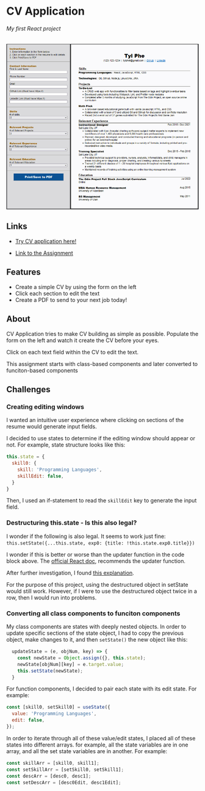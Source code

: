 # CV Application
###### My first React project

![(gif of project to be inserted here)](https://github.com/TYLPHE/TYLPHE/blob/main/readmeAssets/cv-application.gif)

## Links
- [Try CV application here!](https://tylphe.github.io/cv-application/)

- [Link to the Assignment](https://www.theodinproject.com/lessons/node-path-javascript-cv-application)

## Features
- Create a simple CV by using the form on the left
- Click each section to edit the text
- Create a PDF to send to your next job today!

## About
CV Application tries to make CV building as simple as possible. Populate the form on the left and watch it create the CV before your eyes.

Click on each text field within the CV to edit the text.

This assignment starts with class-based components and later converted to funciton-based components

## Challenges
### Creating editing windows
I wanted an intuitive user experience where clicking on sections of the resume would generate input fields.

I decided to use states to determine if the editing window should appear or not. For example, state structure looks like this:
```javascript
this.state = {
  skill0: {
    skill: 'Programming Languages',
    skillEdit: false,
  }
}
```

Then, I used an if-statement to read the `skillEdit` key to generate the input field.


### Destructuring this.state - Is this also legal?
I wonder if the following is also legal. It seems to work just fine:
`this.setState({...this.state, exp0: {title: !this.state.exp0.title}})`

I wonder if this is better or worse than the updater function in the code block above. The [official React doc](https://reactjs.org/docs/react-component.html#setstate), recommends the updater function.

After further investigation, I found [this explanation](https://stackoverflow.com/questions/55342406/updating-and-merging-state-object-using-react-usestate-hook).

For the purpose of this project, using the destructured object in setState would still work. However, if I were to use the destructured object twice in a row, then I would run into problems.

### Converting all class components to funciton components
My class components are states with deeply nested objects. In order to update specific sections of the state object, I had to copy the previous object, make changes to it, and then `setState()` the new object like this:
```javascript
  updateState = (e, objNum, key) => {
    const newState = Object.assign({}, this.state);
    newState[objNum][key] = e.target.value;
    this.setState(newState);
  }
```

For function components, I decided to pair each state with its edit state. For example:
```javascript
const [skill0, setSkill0] = useState({
  value: 'Programming Languages',
  edit: false,
});
```

In order to iterate through all of these value/edit states, I placed all of these states into different arrays. for example, all the state variables are in one array, and all the set state variables are in another. For example:
```javascript
const skillArr = [skill0, skill1];
const setSkillArr = [setSkill0, setSkill1];
const descArr = [desc0, desc1];
const setDescArr = [desc0Edit, desc1Edit];
```